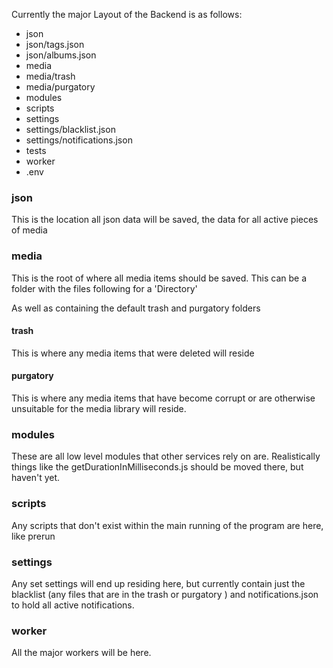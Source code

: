 Currently the major Layout of the Backend is as follows:

- json
- json/tags.json
- json/albums.json
- media
- media/trash
- media/purgatory
- modules
- scripts
- settings
- settings/blacklist.json
- settings/notifications.json
- tests
- worker
- .env

### json

This is the location all json data will be saved, the data for all active pieces of media

### media

This is the root of where all media items should be saved. This can be a folder with the files following for a 'Directory'

As well as containing the default trash and purgatory folders

#### trash

This is where any media items that were deleted will reside

#### purgatory

This is where any media items that have become corrupt or are otherwise unsuitable for the media library will reside.

### modules

These are all low level modules that other services rely on are. Realistically things like the getDurationInMilliseconds.js should be moved there, but haven't yet.

### scripts

Any scripts that don't exist within the main running of the program are here, like prerun

### settings

Any set settings will end up residing here, but currently contain just the blacklist (any files that are in the trash or purgatory ) and notifications.json to hold all active notifications.

### worker

All the major workers will be here. 
